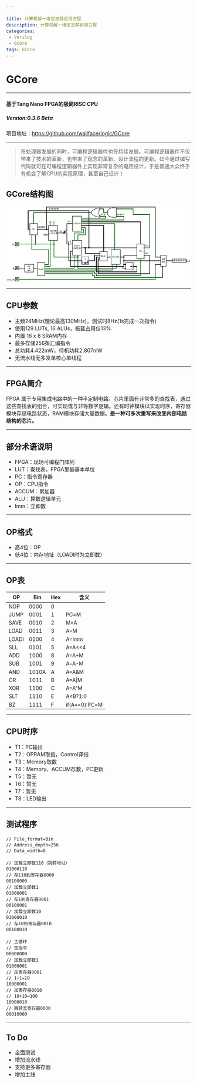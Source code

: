 ```yaml
---

title: 计算机解一维定态薛定谔方程
description: 计算机解一维定态薛定谔方程
categories:
 - Verilog
 - GCore
tags: GCore
---
```


# GCore  

---

#### 基于Tang Nano FPGA的极简RISC CPU

##### Version:0.3.6 Beta 

项目地址：<https://github.com/wallfacerlogic/GCore>

---

> 在处理器发展的同时，可编程逻辑器件也在持续发展。可编程逻辑器件不仅带来了技术的革新，也带来了观念的革新、设计流程的更新。如今通过编写代码就可在可编程逻辑器件上实现非常复杂的电路设计，于是普通大众终于有机会了解CPU的实现原理，甚至自己设计！

## GCore结构图

![GCore结构图](./Picture/net.jpg)

---

## CPU参数

* 主频24MHz(理论最高130MHz)，测试时8Hz(1s完成一次指令)
* 使用129 LUTs, 16 ALUs，板载占用仅13%
* 内置 16 x 8 SRAM内存
* 最多存储256条汇编指令
* 总功耗4.422mW，待机功耗2.807mW
* 无流水线无多发单核心单线程

---



## FPGA简介

FPGA 属于专用集成电路中的一种半定制电路。芯片里面有非常多的查找表，通过这些查找表的组合，可实现或与非等数字逻辑。还有时钟模块以实现时序，寄存器模块存储电路状态，RAM模块存储大量数据。**是一种可多次重写来改变内部电路结构的芯片。**

---



## 部分术语说明

* FPGA：现场可编程门阵列
* LUT：查找表，FPGA里最基本单位
* PC：指令寄存器
* OP：CPU指令
* ACCUM：累加器
* ALU：算数逻辑单元
* Imm：立即数

---

## OP格式

* 高4位：OP
* 低4位：内存地址（LOADI时为立即数）

---

## OP表  

| OP    | Bin   | Hex  | 含义          |
| ----- | ----- | ---- | ------------- |
| NOP   | 0000  | 0    |               |
| JUMP  | 0001  | 1    | PC=M          |
| SAVE  | 0010  | 2    | M=A           |
| LOAD  | 0011  | 3    | A=M           |
| LOADI | 0100  | 4    | A=Imm         |
| SLL   | 0101  | 5    | A=A<<4        |
| ADD   | 1000  | 8    | A=A+M         |
| SUB   | 1001  | 9    | A=A-M         |
| AND   | 1010A | A    | A=A&M         |
| OR    | 1011  | B    | A=A\|M        |
| XOR   | 1100  | C    | A=A^M         |
| SLT   | 1110  | E    | A<B?1:0       |
| BZ    | 1111  | F    | if(A==0):PC=M |

---

## CPU时序

* T1：PC输出
* T2：OPRAM取指，Control译指
* T3：Memory取数
* T4：Memory、ACCUM存数，PC更新
* T5：暂无
* T6：暂无
* T7：暂无
* T8：LED输出

---

## 测试程序

```
// File_format=Bin
// Address_depth=256
// Data_width=8

// 加载立即数110（跳转地址）
01000110
// 存110到寄存器0000
00100000
// 加载立即数1
01000001
// 存1到寄存器0001
00100001
// 加载立即数10
01000010
// 存10到寄存器0010
00100010

// 主循环
// 空指令
00000000
// 加载立即数1
01000001
// 加寄存器0001
// 1+1=10
10000001
// 加寄存器0010
// 10+10=100
10000010
// 跳转至寄存器0000
00010000
```



---

## To Do

* 全面测试
* 增加流水线
* 支持更多寄存器
* 增加主线